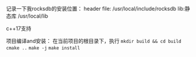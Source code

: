 记录一下我rocksdb的安装位置：
header file:
/usr/local/include/rocksdb
lib:静态库
/usr/local/lib

c++17支持

项目编译and安装：
在当前项目的根目录下，执行
`mkdir build && cd build`
`cmake ..`
`make -j`
`make install`


